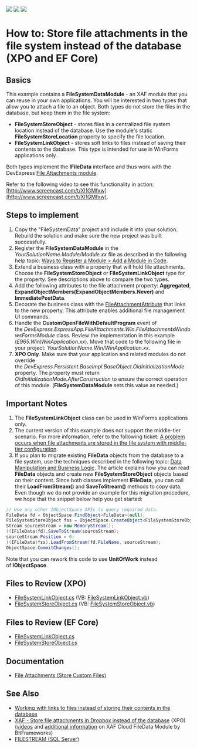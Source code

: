 <!-- default badges list -->
![](https://img.shields.io/endpoint?url=https://codecentral.devexpress.com/api/v1/VersionRange/128593930/22.2.2%2B)
[![](https://img.shields.io/badge/Open_in_DevExpress_Support_Center-FF7200?style=flat-square&logo=DevExpress&logoColor=white)](https://supportcenter.devexpress.com/ticket/details/E965)
[![](https://img.shields.io/badge/📖_How_to_use_DevExpress_Examples-e9f6fc?style=flat-square)](https://docs.devexpress.com/GeneralInformation/403183)
<!-- default badges end -->

# How to: Store file attachments in the file system instead of the database (XPO and EF Core)  

## Basics  

This example contains a **FileSystemDataModule** - an XAF module that you can reuse in your own applications. You will be interested in two types that allow you to attach a file to an object. Both types do not store the files in the database, but keep them in the file system:

* **FileSystemStoreObject** - stores files in a centralized file system location instead of the database. Use the module's static **FileSystemStoreLocation** property to specify the file location.  
* **FileSystemLinkObject** - stores soft links to files instead of saving their contents to the database. This type is intended for use in WinForms applications only.

Both types implement the **IFileData** interface and thus work with the DevExpress [File Attachments module](https://docs.devexpress.com/eXpressAppFramework/112781/document-management/file-attachments-module).

Refer to the following video to see this functionality in action: [http://www.screencast.com/t/Xl1GMfxw](http://www.screencast.com/t/Xl1GMfxw).

## Steps to implement  

1. Copy the "FileSystemData" project and include it into your solution. Rebuild the solution and make sure the new project was built successfully.  
2. Register the **FileSystemDataModule** in the *YourSolutionName.Module/Module.xx* file as described in the following help topic: [Ways to Register a Module > Add a Module in Code](https://docs.devexpress.com/eXpressAppFramework/118047/application-shell-and-base-infrasctructure/application-solution-components/ways-to-register-a-module#code).  
3. Extend a business class with a property that will hold file attachments. Choose the **FileSystemStoreObject** or **FileSystemLinkObject** type for the property. See descriptions above to compare the two types. 
4. Add the following attributes to the file attachment property: **Aggregated**, **ExpandObjectMembers(ExpandObjectMembers.Never)** and **ImmediatePostData**.  
5. Decorate the business class with the [FileAttachmentAttribute](https://docs.devexpress.com/eXpressAppFramework/DevExpress.Persistent.Base.FileAttachmentAttribute) that links to the new property. This attribute enables additional file management UI commands.
6. Handle the **CustomOpenFileWithDefaultProgram** event of the *DevExpress.ExpressApp.FileAttachments.Win.FileAttachmentsWindowsFormsModule* class. Review the implementation in this example (*E965.Win\WinApplication.xx*). Move that code to the following file in your project: *YourSolutionName.Win/WinApplication.xx*.  
7. **XPO Only**. Make sure that your application and related modules do not override the *DevExpress.Persistent.BaseImpl.BaseObject.OidInitializationMode* property. The property must return *OidInitializationMode.AfterConstruction* to ensure the correct operation of this module. (**FileSystemDataModule** sets this value as needed.)  

## Important Notes 

1. The **FileSystemLinkObject** class can be used in WinForms applications only.  
2. The current version of this example does not support the middle-tier scenario. For more information, refer to the following ticket: [A problem occurs when file attachments are stored in the file system with middle-tier configuration](https://supportcenter.devexpress.com/ticket/details/q476039).  
3. If you plan to migrate existing **FileData** objects from the database to a file system, use the techniques described in the following topic: [Data Manipulation and Business Logic](https://docs.devexpress.com/eXpressAppFramework/113708/data-manipulation-and-business-logic). The article explains how you can read **FileData** objects and create new **FileSystemStoreObject** objects based on their content. Since both classes implement **IFileData**, you can call their **LoadFromStream()** and **SaveToStream()** methods to copy data. Even though we do not provide an example for this migration procedure, we hope that the snippet below help you get started:  

```cs
// Use any other IObjectSpace APIs to query required data.
FileData fd = ObjectSpace.FindObject<FileData>(null); 
FileSystemStoreObject fss = ObjectSpace.CreateObject<FileSystemStoreObject>();
Stream sourceStream = new MemoryStream();
((IFileData)fd).SaveToStream(sourceStream);
sourceStream.Position = 0;
((IFileData)fss).LoadFromStream(fd.FileName, sourceStream);
ObjectSpace.CommitChanges();
```

Note that you can rework this code to use **UnitOfWork** instead of **IObjectSpace**.  

## Files to Review (XPO)

* [FileSystemLinkObject.cs](./CS/XPO/FileSystemData/BusinessObjects/FileSystemLinkObject.cs) (VB: [FileSystemLinkObject.vb](./VB/FileSystemData/BusinessObjects/FileSystemLinkObject.vb))
* [FileSystemStoreObject.cs](./CS/XPO/FileSystemData/BusinessObjects/FileSystemStoreObject.cs) (VB: [FileSystemStoreObject.vb](./VB/FileSystemData/BusinessObjects/FileSystemStoreObject.vb))

## Files to Review (EF Core)

* [FileSystemLinkObject.cs](./CS/EFCore/FileSystemData/BusinessObjects/FileSystemLinkObject.cs) 
* [FileSystemStoreObject.cs](./CS/EFCore/FileSystemData/BusinessObjects/FileSystemStoreObject.cs)

## Documentation

- [File Attachments (Store Custom Files)](https://docs.devexpress.com/eXpressAppFramework/112781/document-management/file-attachments-module)  


## See Also  

- [Working with links to files instead of storing their contents in the database](https://dennisgaravsky.blogspot.com/2012/10/working-with-links-to-files-instead-of.html)  
- [XAF - Store file attachments in Dropbox instead of the database](https://github.com/egarim/FileDataDropBox) (XPO) ([videos](https://www.youtube.com/watch?v=lVfUeDj9T7U) and [additional information](https://www.bitframeworks.com/devexpress-xaf-cloud-filedata-module/) on XAF Cloud FileData Module by BitFrameworks)  
- [FILESTREAM (SQL Server)](https://docs.microsoft.com/en-us/sql/relational-databases/blob/filestream-sql-server?view=sql-server-ver15)  
